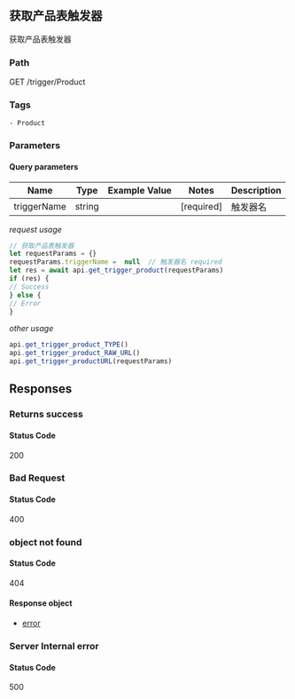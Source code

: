 ## 获取产品表触发器

获取产品表触发器
### Path
GET /trigger/Product

### Tags
    - Product
### Parameters

#### Query parameters

| Name | Type | Example Value | Notes | Description |
| ---- | ---- | ------------- | -------- | ----------- |
| triggerName | string |  |  [required]  | 触发器名 |

*request usage*
```javascript
// 获取产品表触发器
let requestParams = {}
requestParams.triggerName =  null  // 触发器名 required
let res = await api.get_trigger_product(requestParams)
if (res) {
// Success
} else {
// Error
}
```
*other usage*
```javascript
api.get_trigger_product_TYPE()
api.get_trigger_product_RAW_URL()
api.get_trigger_productURL(requestParams)
```

## Responses
### Returns success

#### Status Code
200



### Bad Request

#### Status Code
400



### object not found

#### Status Code
404


#### Response object
* [error](../models/error.md)

### Server Internal error

#### Status Code
500



